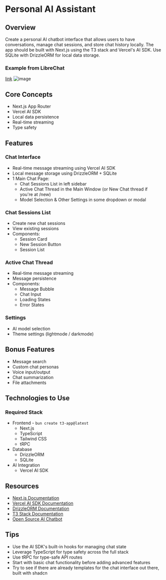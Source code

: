 # Personal AI Assistant

## Overview
Create a personal AI chatbot interface that allows users to have conversations, manage chat sessions, and store chat history locally. The app should be built with Next.js using the T3 stack and Vercel's AI SDK. Use SQLite with DrizzleORM for local data storage.

### Example from LibreChat
[link](https://librechat-librechat.hf.space/c/new)
![image](https://github.com/user-attachments/assets/df663db2-62fa-48a8-b182-cc07fa3b0dc8)


## Core Concepts
* Next.js App Router
* Vercel AI SDK
* Local data persistence
* Real-time streaming
* Type safety

## Features

### Chat Interface
* Real-time message streaming using Vercel AI SDK
* Local message storage using DrizzleORM + SQLite
* 1 Main Chat Page:
  * Chat Sessions List in left sidebar
  * Active Chat Thread in the Main Window (or New Chat thread if you're at /new)
  * Model Selection & Other Settings in some dropdown or modal

### Chat Sessions List
* Create new chat sessions
* View existing sessions
* Components:
  * Session Card
  * New Session Button
  * Session List

### Active Chat Thread
* Real-time message streaming
* Message persistence
* Components:
  * Message Bubble
  * Chat Input
  * Loading States
  * Error States

### Settings
* AI model selection
* Theme settings (lightmode / darkmode)

## Bonus Features
* Message search
* Custom chat personas
* Voice input/output
* Chat summarization
* File attachments

## Technologies to Use

### Required Stack
* Frontend - `bun create t3-app@latest`
  * Next.js
  * TypeScript
  * Tailwind CSS
  * tRPC
* Database
  * DrizzleORM
  * SQLite
* AI Integration
  * Vercel AI SDK

## Resources
* [Next.js Documentation](https://nextjs.org/docs)
* [Vercel AI SDK Documentation](https://sdk.vercel.ai/docs)
* [DrizzleORM Documentation](https://orm.drizzle.team/docs/overview)
* [T3 Stack Documentation](https://create.t3.gg/)
* [Open Source AI Chatbot](https://github.com/danny-avila/LibreChat)

## Tips
* Use the AI SDK's built-in hooks for managing chat state
* Leverage TypeScript for type safety across the full stack
* Use tRPC for type-safe API routes
* Start with basic chat functionality before adding advanced features
* Try to see if there are already templates for the chat interface out there, built with shadcn
